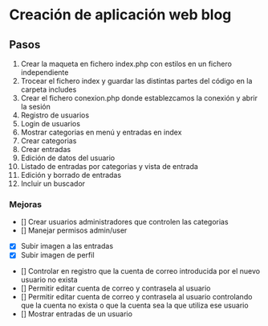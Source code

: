 # Creación de aplicación web blog

## Pasos

1. Crear la maqueta en fichero index.php con estilos en un fichero independiente
2. Trocear el fichero index y guardar las distintas partes del código en la carpeta includes
3. Crear el fichero conexion.php donde establezcamos la conexión y abrir la sesión
4. Registro de usuarios
5. Login de usuarios
6. Mostrar categorias en menú y entradas en index
7. Crear categorias
8. Crear entradas
9. Edición de datos del usuario
10. Listado de entradas por categorias y vista de entrada
11. Edición y borrado de entradas
12. Incluir un buscador

### Mejoras

- [] Crear usuarios administradores que controlen las categorias
- [] Manejar permisos admin/user
- [x] Subir imagen a las entradas
- [x] Subir imagen de perfil
- [] Controlar en registro que la cuenta de correo introducida por el nuevo usuario no exista
- [] Permitir editar cuenta de correo y contrasela al usuario
- [] Permitir editar cuenta de correo y contrasela al usuario controlando que la cuenta no exista o que la cuenta sea la que utiliza ese usuario
- [] Mostrar entradas de un usuario
